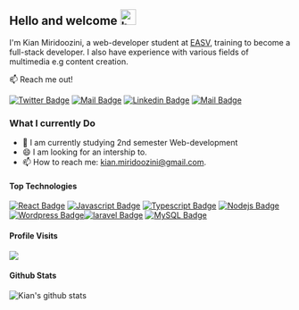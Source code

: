 ## Hello and welcome <img src="https://user-images.githubusercontent.com/1303154/88677602-1635ba80-d120-11ea-84d8-d263ba5fc3c0.gif" width="28px" height="28px" alt="hey">


I'm Kian Miridoozini, a web-developer student at [EASV](easv.dk "Business Academy South West"), training to become a full-stack developer. I also have experience with various fields of multimedia e.g content creation.

:mailbox: Reach me out!

[![Twitter Badge](https://img.shields.io/badge/-@KianMiridoozini-1ca0f1?style=flat&labelColor=1ca0f1&logo=twitter&logoColor=white&link=https://twitter.com/kianmiridoozini)](https://twitter.com/kianmiridoozini) [![Mail Badge](https://img.shields.io/badge/-Kimido-e74c3c?style=flat&labelColor=e74c3c&logo=youtube&logoColor=white)](https://youtube.com/@kimido) [![Linkedin Badge](https://img.shields.io/badge/-KianMiridoozini-0e76a8?style=flat&labelColor=0e76a8&logo=linkedin&logoColor=white)](https://www.linkedin.com/in/kian-miridoozini/) [![Mail Badge](https://img.shields.io/badge/-kian.miridoozini-c0392b?style=flat&labelColor=c0392b&logo=gmail&logoColor=white)](mailto:kian.miridoozini@gmail.com)


### What I currently Do

- 🔭 I am currently studying 2nd semester Web-development
- 😄 I am looking for an intership to.
- 📫 How to reach me: kian.miridoozini@gmail.com.


#### Top Technologies

<!-- TODO: Make technologies links takes you to repositories -->

[![React Badge](https://img.shields.io/badge/-Php-787cb5?style=for-the-badge&labelColor=black&logo=php&logoColor=474a8a)](#) [![Javascript Badge](https://img.shields.io/badge/-Javascript-F0DB4F?style=for-the-badge&labelColor=black&logo=javascript&logoColor=F0DB4F)](#) [![Typescript Badge](https://img.shields.io/badge/-Typescript-007acc?style=for-the-badge&labelColor=black&logo=typescript&logoColor=007acc)](#) [![Nodejs Badge](https://img.shields.io/badge/-Nodejs-3C873A?style=for-the-badge&labelColor=black&logo=node.js&logoColor=3C873A)](#) [![Wordpress Badge](https://img.shields.io/badge/-wordpress-21759b?style=for-the-badge&labelColor=black&logo=wordpress&logoColor=21759b)](#)[![laravel Badge](https://img.shields.io/badge/-laravel-f55247?style=for-the-badge&labelColor=black&logo=laravel&logoColor=f55247)](#)
[![MySQL Badge](https://img.shields.io/badge/-MySQL-f29111?style=for-the-badge&labelColor=black&logo=mysql&logoColor=f29111)](#)



#### Profile Visits 

![](https://komarev.com/ghpvc/?username=kianmiridoozini)




#### Github Stats

![Kian's github stats](https://github-readme-stats.vercel.app/api?username=kianmiridoozini&count_private=true&theme=synthwave&hide=contribs)

</details>
